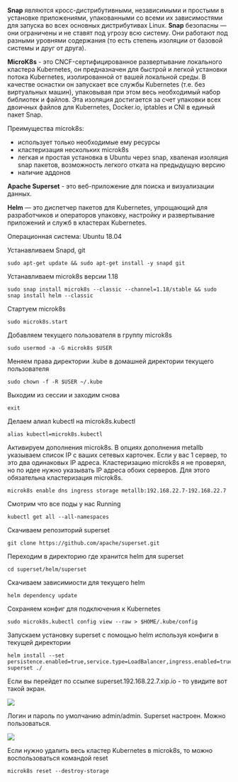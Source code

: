 **Snap** являются кросс-дистрибутивными, независимыми и простыми в установке приложениями, упакованными со всеми их зависимостями для запуска во всех основных дистрибутивах Linux. **Snap** безопасны — они ограничены и не ставят под угрозу всю систему. Они работают под разными уровнями содержания (то есть степень изоляции от базовой системы и друг от друга). 

**MicroK8s** - это CNCF-сертифицированное развертывание локального кластера Kubernetes, он предназначен для быстрой и легкой установки потока Kubernetes, изолированной от вашей локальной среды. В качестве оснастки он запускает все службы Kubernetes (т.е. без виртуальных машин), упаковывая при этом весь необходимый набор библиотек и файлов. Эта изоляция достигается за счет упаковки всех двоичных файлов для Kubernetes, Docker.io, iptables и CNI в единый пакет Snap.

Преимущества microk8s:

- использует только необходимые ему ресурсы
- кластеризация нескольких microk8s
- легкая и простая установка в Ubuntu через snap, хваленая изоляция snap пакетов, возможность легкого отката на предыдущую версию
- наличие аддонов

<cut />

**Apache Superset** - это веб-приложение для поиска и визуализации данных.

**Helm** — это диспетчер пакетов для Kubernetes, упрощающий для разработчиков и операторов упаковку, настройку и развертывание приложений и служб в кластерах Kubernetes.

Операционная система: Ubuntu 18.04

Устанавливаем Snapd, git

```
sudo apt-get update && sudo apt-get install -y snapd git
```

Устанавливаем microk8s версии 1.18

```
sudo snap install microk8s --classic --channel=1.18/stable && sudo snap install helm --classic
```

Стартуем microk8s

```
sudo microk8s.start
```

Добавляем текущего пользователя в группу microk8s

```
sudo usermod -a -G microk8s $USER
```

Меняем права директории .kube в домашней директории текущего пользователя

```
sudo chown -f -R $USER ~/.kube
```

Выходим из сессии и заходим снова

```
exit
```

Делаем алиал kubectl на microk8s.kubectl

```
alias kubectl=microk8s.kubectl
```

Активируем дополнения microk8s. В опциях дополнения metallb указываем список IP с ваших сетевых карточек. Если у вас 1 сервер, то это два одинаковых IP адреса. Кластеризацию microk8s я не проверял, но по идее нужно указывать IP адреса обоих серверов. Для этого обязательна кластеризация microk8s.

```
microk8s enable dns ingress storage metallb:192.168.22.7-192.168.22.7 
```

Смотрим что все поды у нас Running

```
kubectl get all --all-namespaces
```

Скачиваем репозиторий superset

```
git clone https://github.com/apache/superset.git
```

Переходим в директорию где хранится helm для superset

```
cd superset/helm/superset
```

Скачиваем зависимиости для текущего helm

```
helm dependency update
```

Сохраняем конфиг для подключения к Kubernetes

```
sudo microk8s.kubectl config view --raw > $HOME/.kube/config
```

Запускаем установку superset с помощью helm используя конфиги в текущей директории

```
helm install --set persistence.enabled=true,service.type=LoadBalancer,ingress.enabled=true,ingress.hosts[0]=superset.192.168.22.7.xip.io  superset ./
```

Если вы перейдет по ссылке superset.192.168.22.7.xip.io - то увидите вот такой экран.

![](https://habrastorage.org/webt/_2/_s/51/_2_s51sdyzxalh_klruws0gtavq.png)

Логин и пароль по умолчанию admin/admin. Superset настроен. Можно пользоваться.


![](https://habrastorage.org/webt/9u/xu/bf/9uxubf90dkzh71hmb95kb1q0ica.png)


Если нужно удалить весь кластер Kubernetes в microk8s, то можно воспользоваться командой reset

```
microk8s reset --destroy-storage

```

